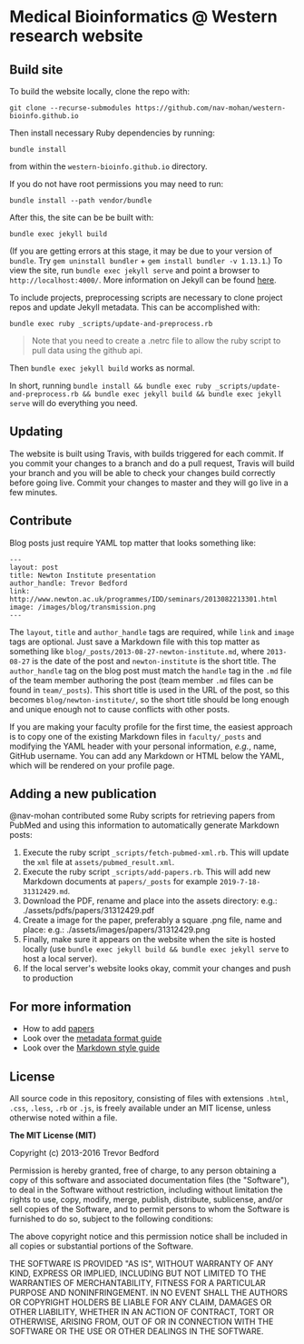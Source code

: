 # Medical Bioinformatics @ Western research website

## Build site

To build the website locally, clone the repo with:
```
git clone --recurse-submodules https://github.com/nav-mohan/western-bioinfo.github.io
```

Then install necessary Ruby dependencies by running:
```
bundle install
```
from within the `western-bioinfo.github.io` directory.

If you do not have root permissions you may need to run:
```
bundle install --path vendor/bundle
```

After this, the site can be be built with:
```
bundle exec jekyll build
```

(If you are getting errors at this stage, it may be due to your version of `bundle`. Try `gem uninstall bundler` + `gem install bundler -v 1.13.1`.)
To view the site, run `bundle exec jekyll serve` and point a browser to `http://localhost:4000/`. More information on Jekyll can be found [here](http://jekyllrb.com/).

To include projects, preprocessing scripts are necessary to clone project repos and update Jekyll metadata. This can be accomplished with:
```
bundle exec ruby _scripts/update-and-preprocess.rb
```

> Note that you need to create a .netrc file to allow the ruby script to pull data using the github api.

Then `bundle exec jekyll build` works as normal.

In short, running `bundle install && bundle exec ruby _scripts/update-and-preprocess.rb && bundle exec jekyll build && bundle exec jekyll serve` will do everything you need.

## Updating

The website is built using Travis, with builds triggered for each commit. If you commit your changes to a branch and do a pull request, Travis will build your branch and you will be able to check your changes build correctly before going live. Commit your changes to master and they will go live in a few minutes.

## Contribute

Blog posts just require YAML top matter that looks something like:
```
---
layout: post
title: Newton Institute presentation
author_handle: Trevor Bedford
link: http://www.newton.ac.uk/programmes/IDD/seminars/2013082213301.html
image: /images/blog/transmission.png
---
```

The `layout`, `title` and `author_handle` tags are required, while `link` and `image` tags are optional. Just save a Markdown file with this top matter as something like `blog/_posts/2013-08-27-newton-institute.md`, where `2013-08-27` is the date of the post and `newton-institute` is the short title. The `author_handle` tag on the blog post must match the `handle` tag in the `.md` file of the team member authoring the post (team member `.md` files can be found in `team/_posts`). This short title is used in the URL of the post, so this becomes `blog/newton-institute/`, so the short title should be long enough and unique enough not to cause conflicts with other posts.

If you are making your faculty profile for the first time, the easiest approach is to copy one of the existing Markdown files in `faculty/_posts` and modifying the YAML header with your personal information, *e.g.*, name, GitHub username.  You can add any Markdown or HTML below the YAML, which will be rendered on your profile page.

## Adding a new publication

@nav-mohan contributed some Ruby scripts for retrieving papers from PubMed and using this information to automatically generate Markdown posts:

1) Execute the ruby script `_scripts/fetch-pubmed-xml.rb`. This will update the `xml` file at `assets/pubmed_result.xml`.
2) Execute the ruby script `_scripts/add-papers.rb`. This will add new Markdown documents at `papers/_posts` for example `2019-7-18-31312429.md`.
3) Download the PDF, rename and place into the assets directory:
    e.g.: ./assets/pdfs/papers/31312429.pdf
4) Create a image for the paper, preferably a square .png file, name and place:
    e.g.: ./assets/images/papers/31312429.png
5) Finally, make sure it appears on the website when the site is hosted locally (use `bundle exec jekyll build && bundle exec jekyll serve` to host a local server).
6) If the local server's website looks okay, commit your changes and push to production

## For more information

* How to add [papers](https://github.com/shahcompbio/shahwebsite)
* Look over the [metadata format guide](http://bedford.io/guide/format/)
* Look over the [Markdown style guide](http://bedford.io/guide/style/)


## License

All source code in this repository, consisting of files with extensions `.html`, `.css`, `.less`, `.rb` or `.js`, is freely available under an MIT license, unless otherwise noted within a file.

**The MIT License (MIT)**

Copyright (c) 2013-2016 Trevor Bedford

Permission is hereby granted, free of charge, to any person obtaining a copy of this software and associated documentation files (the "Software"), to deal in the Software without restriction, including without limitation the rights to use, copy, modify, merge, publish, distribute, sublicense, and/or sell copies of the Software, and to permit persons to whom the Software is furnished to do so, subject to the following conditions:

The above copyright notice and this permission notice shall be included in all copies or substantial portions of the Software.

THE SOFTWARE IS PROVIDED "AS IS", WITHOUT WARRANTY OF ANY KIND, EXPRESS OR IMPLIED, INCLUDING BUT NOT LIMITED TO THE WARRANTIES OF MERCHANTABILITY, FITNESS FOR A PARTICULAR PURPOSE AND NONINFRINGEMENT. IN NO EVENT SHALL THE AUTHORS OR COPYRIGHT HOLDERS BE LIABLE FOR ANY CLAIM, DAMAGES OR OTHER LIABILITY, WHETHER IN AN ACTION OF CONTRACT, TORT OR OTHERWISE, ARISING FROM, OUT OF OR IN CONNECTION WITH THE SOFTWARE OR THE USE OR OTHER DEALINGS IN THE SOFTWARE.
